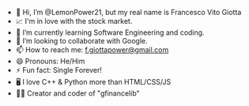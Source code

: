 - 👋 Hi, I’m @LemonPower21, but my real name is Francesco Vito Giotta
- 📈 I'm in love with the stock market.
- 🌱 I’m currently learning Software Engineering and coding.
- 💞️ I’m looking to collaborate with Google.
- 📫 How to reach me: f.giottapower@gmail.com
- 😄 Pronouns: He/Him
- ⚡ Fun fact: Single Forever!
- 🖥️ I love C++ & Python more than HTML/CSS/JS
- 👨‍💻 Creator and coder of "gfinancelib"
<!---
LemonPower21/LemonPower21 is a ✨ special ✨ repository because its `README.md` (this file) appears on your GitHub profile.
You can click the Preview link to take a look at your changes.
--->
